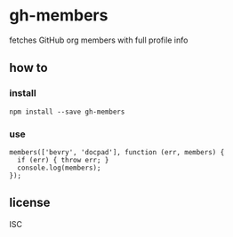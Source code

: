 # gh-members

fetches GitHub org members with full profile info

## how to

### install

```
npm install --save gh-members
```

### use

```
members(['bevry', 'docpad'], function (err, members) {
  if (err) { throw err; }
  console.log(members);
});
```

## license

ISC